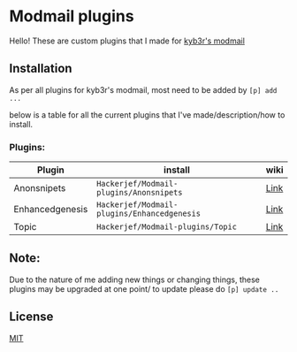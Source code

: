 # Modmail plugins

Hello! These are custom plugins that I made for [kyb3r's modmail](https://github.com/kyb3r/modmail)

## Installation

As per all plugins for kyb3r's modmail, most need to be added by `[p] add ...` 

below is a table for all the current plugins that I've made/description/how to install.

### Plugins: 

<table>
<thead>
  <tr>
    <th>Plugin</th>
    <th>install</th>
    <th>wiki</th>
  </tr>
</thead>
<tbody>
  <tr>
    <td>Anonsnipets</td>
    <td><code>Hackerjef/Modmail-plugins/Anonsnipets<code></td>
    <td><a href="../../wiki/Wiki-one-page#anonsnipets">Link</a></td>
  </tr>
  <tr>
    <td>Enhancedgenesis</td>
    <td><code>Hackerjef/Modmail-plugins/Enhancedgenesis</code></td>
    <td><a href="../../wiki/Wiki-one-page#enhancedgenesis">Link</a></td>
  </tr>
  <tr>
    <td>Topic</td>
    <td><code>Hackerjef/Modmail-plugins/Topic</code></td>
    <td><a href="../../wiki/Wiki-one-page#topic">Link</a></td>
  </tr>
</tbody>
</table>

## **Note:**

Due to the nature of me adding new things or changing things, these plugins may be upgraded at one point/ to update please do `[p] update ..`

## License
[MIT](https://choosealicense.com/licenses/mit/)